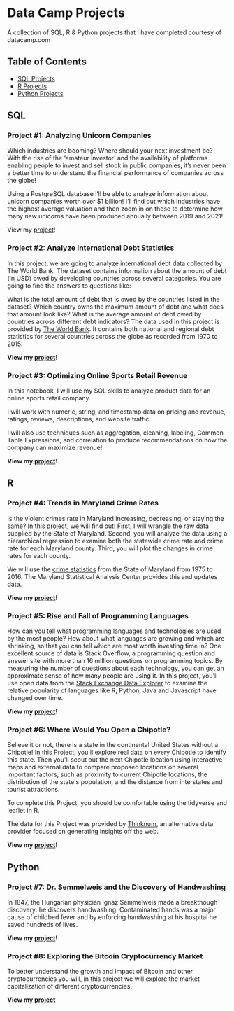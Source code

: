 # Data Camp Projects
A collection of SQL, R & Python projects that I have completed courtesy of datacamp.com

## Table of Contents
- [SQL Projects](#sql)
- [R Projects](#r)
- [Python Projects](#python)

## SQL

### Project #1: Analyzing Unicorn Companies

Which industries are booming? Where should your next investment be? With the rise of the ‘amateur investor’ and the availability of platforms enabling people to invest and sell stock in public companies, it’s never been a better time to understand the financial performance of companies across the globe!

Using a PostgreSQL database i’ll be able to analyze information about unicorn companies worth over $1 billion! I’ll find out which industries have the highest average valuation and then zoom in on these to determine how many new unicorns have been produced annually between 2019 and 2021!

View my [project](https://github.com/aolivacce/DataCamp-Projects/blob/main/unicorncompanies.ipynb)!

### Project #2: Analyze International Debt Statistics

In this project, we are going to analyze international debt data collected by The World Bank. The dataset contains information about the amount of debt (in USD) owed by developing countries across several categories. You are going to find the answers to questions like:

What is the total amount of debt that is owed by the countries listed in the dataset?
Which country owns the maximum amount of debt and what does that amount look like?
What is the average amount of debt owed by countries across different debt indicators?
The data used in this project is provided by [The World Bank](https://www.worldbank.org/en/home). It contains both national and regional debt statistics for several countries across the globe as recorded from 1970 to 2015.

**View my [project](https://github.com/aolivacce/DataCamp-Projects/blob/main/debtstats.ipynb)!**


### Project #3: Optimizing Online Sports Retail Revenue

In this notebook, I will use my SQL skills to analyze product data for an online sports retail company.

I will work with numeric, string, and timestamp data on pricing and revenue, ratings, reviews, descriptions, and website traffic.

I will also use techniques such as aggregation, cleaning, labeling, Common Table Expressions, and correlation to produce recommendations on how the company can maximize revenue!

**View my [project](https://github.com/aolivacce/DataCamp-Projects/blob/main/retailrevenue.ipynb)!**

## R  

### Project #4: Trends in Maryland Crime Rates 

Is the violent crimes rate in Maryland increasing, decreasing, or staying the same? In this project, we will find out! First, I will wrangle the raw data supplied by the State of Maryland. Second, you will analyze the data using a hierarchical regression to examine both the statewide crime rate and crime rate for each Maryland county. Third, you will plot the changes in crime rates for each county.

We will use the [crime statistics](http://goccp.maryland.gov/crime-statistics/) from the State of Maryland from 1975 to 2016. The Maryland Statistical Analysis Center provides this and updates data.

**View my [project](https://github.com/aolivacce/DataCamp-Projects/blob/main/MDcrimerate.ipynb)!**

### Project #5: Rise and Fall of Programming Languages

How can you tell what programming languages and technologies are used by the most people? How about what languages are growing and which are shrinking, so that you can tell which are most worth investing time in? One excellent source of data is Stack Overflow, a programming question and answer site with more than 16 million questions on programming topics. By measuring the number of questions about each technology, you can get an approximate sense of how many people are using it. In this project, you'll use open data from the [Stack Exchange Data Explorer](https://data.stackexchange.com/) to examine the relative popularity of languages like R, Python, Java and Javascript have changed over time.

**View my [project](https://github.com/aolivacce/DataCamp-Projects/blob/main/programlanguages.ipynb)!**

### Project #6: Where Would You Open a Chipotle?

Believe it or not, there is a state in the continental United States without a Chipotle! In this Project, you'll explore real data on every Chipotle to identify this state. Then you'll scout out the next Chipotle location using interactive maps and external data to compare proposed locations on several important factors, such as proximity to current Chipotle locations, the distribution of the state's population, and the distance from interstates and tourist attractions.

To complete this Project, you should be comfortable using the tidyverse and leaflet in R.

The data for this Project was provided by [Thinknum](https://www.thinknum.com/), an alternative data provider focused on generating insights off the web.

**View my [project](https://github.com/aolivacce/DataCamp-Projects/blob/main/chipotle.ipynb)!**

## Python 

### Project #7: Dr. Semmelweis and the Discovery of Handwashing

In 1847, the Hungarian physician Ignaz Semmelweis made a breakthough discovery: he discovers handwashing. Contaminated hands was a major cause of childbed fever and by enforcing handwashing at his hospital he saved hundreds of lives.

**View my [project](https://github.com/aolivacce/DataCamp-Projects/blob/main/semmelweis.ipynb)!**

### Project #8: Exploring the Bitcoin Cryptocurrency Market

To better understand the growth and impact of Bitcoin and other cryptocurrencies you will, in this project we will explore the market capitalization of different cryptocurrencies.

**View my [project](https://github.com/aolivacce/DataCamp-Projects/blob/main/cryptocurrency.ipynb)**

